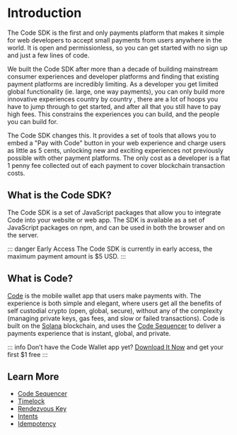 # Introduction

The Code SDK is the first and only payments platform that makes it simple for web developers to accept small payments from users anywhere in the world. It is open and permissionless, so you can get started with no sign up and just a few lines of code.

We built the Code SDK after more than a decade of building mainstream consumer experiences and developer platforms and finding that existing payment platforms are incredibly limiting. As a developer you get limited global functionality (ie. large, one way payments), you can only build more innovative experiences country by country , there are a lot of hoops you have to jump through to get started, and after all that you still have to pay high fees. This constrains the experiences you can build, and the people you can build for.

The Code SDK changes this. It provides a set of tools that allows you to embed a "Pay with Code" button in your web experience and charge users as little as 5 cents, unlocking new and exciting experiences not previously possible with other payment platforms. The only cost as a developer is a flat 1 penny fee collected out of each payment to cover blockchain transaction costs.

##  What is the Code SDK?

The Code SDK is a set of JavaScript packages that allow you to integrate Code into your website or web app. The SDK is available as a set of JavaScript packages on npm, and can be used in both the browser and on the server.

::: danger Early Access
The Code SDK is currently in early access, the maximum payment amount is $5 USD.
:::

##  What is Code?

[Code](https://getcode.com) is the mobile wallet app that users make payments with. The experience is both simple and elegant, where users get all the benefits of self custodial crypto (open, global, secure), without any of the complexity (managing private keys, gas fees, and slow or failed transactions). Code is built on the [Solana](https://solana.com/) blockchain, and uses the [Code Sequencer](../reference/sequencer) to deliver a payments experience that is instant, global, and private. 

::: info Don’t have the Code Wallet app yet?
[Download It Now](https://www.getcode.com/#Download) and get your first $1 free
:::

## Learn More

* [Code Sequencer](../reference/sequencer)
* [Timelock](../reference/timelock)
* [Rendezvous Key](../reference/rendezvous)
* [Intents](../intents/introduction)
* [Idempotency](../reference/idempotency)
